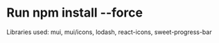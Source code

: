 <h1>Run npm install --force</h1>

Libraries used:
mui, mui/icons, lodash, react-icons, sweet-progress-bar
